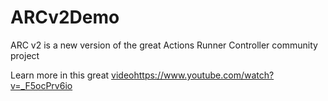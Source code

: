 # ARCv2Demo

ARC v2 is a new version of the great Actions Runner Controller community project

Learn more in this great [video](https://www.youtube.com/watch?v=_F5ocPrv6io)https://www.youtube.com/watch?v=_F5ocPrv6io
